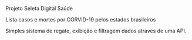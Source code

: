 Projeto Seleta Digital Saúde 

Lista casos e mortes por CORVID-19 pelos estados brasileiros



Simples sistema de regate, exibição e filtragem dados atraves de uma API.

